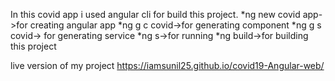 In this covid app i used angular cli for build this project.
*ng new covid app->for creating angular app
*ng g c covid->for generating component
*ng g s covid-> for generating service
*ng s->for running
*ng build->for building this project

live version of my project
https://iamsunil25.github.io/covid19-Angular-web/
